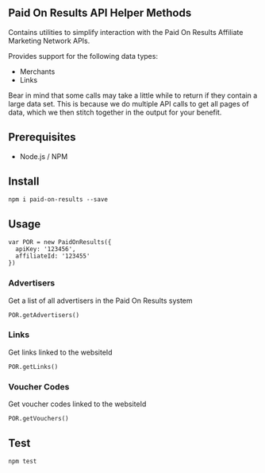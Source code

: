 Paid On Results API Helper Methods
----------------------------------

Contains utilities to simplify interaction with the Paid On Results Affiliate Marketing Network APIs.

Provides support for the following data types:

 - Merchants
 - Links

Bear in mind that some calls may take a little while to return if they contain a large data set. This is because we do multiple API calls to get all pages of data, which we then stitch together in the output for your benefit.

## Prerequisites

 - Node.js / NPM

## Install

```
npm i paid-on-results --save
```

## Usage

```
var POR = new PaidOnResults({
  apiKey: '123456',
  affiliateId: '123455'
})
```

### Advertisers

Get a list of all advertisers in the Paid On Results system

```
POR.getAdvertisers()
```

### Links

Get links linked to the websiteId

```
POR.getLinks()
```

### Voucher Codes

Get voucher codes linked to the websiteId

```
POR.getVouchers()
```

## Test

```
npm test
```
